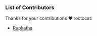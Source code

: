 ### List of Contributors

Thanks for your contributions :heart: :octocat:

* [Rupkatha](https://github.com/Rupkatha) 
